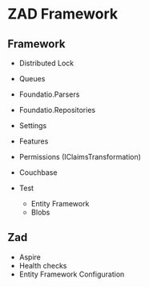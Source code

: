 ﻿# ZAD Framework

## Framework

- Distributed Lock
- Queues
- Foundatio.Parsers
- Foundatio.Repositories

- Settings
- Features
- Permissions (IClaimsTransformation)
- Couchbase
- Test 
  - Entity Framework
  - Blobs

## Zad

- Aspire
- Health checks
- Entity Framework Configuration